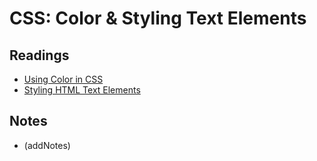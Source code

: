 # CSS: Color & Styling Text Elements

## Readings

* [Using Color in CSS](https://developer.mozilla.org/en-US/docs/Web/CSS/CSS_Colors/Applying_color)
* [Styling HTML Text Elements](https://developer.mozilla.org/en-US/docs/Learn/CSS/Styling_text/Fundamentals)

## Notes

* (addNotes)
